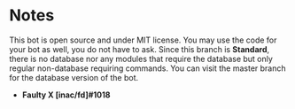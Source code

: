 # Notes

This bot is open source and under MIT license. You may use the code for your bot as well, you do not have to ask. Since this branch is **Standard**, there is no database nor any modules that require the database but only regular non-database requiring commands.
You can visit the master branch for the database version of the bot.

- **Faulty X [inac/fd]#1018**
